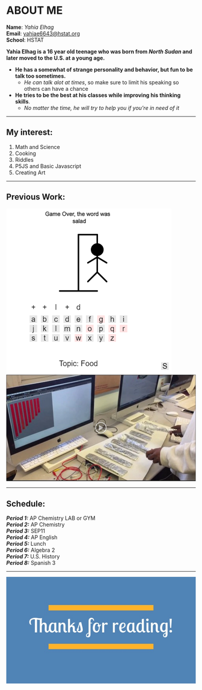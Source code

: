 #  ABOUT ME

**Name**: _Yahia Elhag_  
**Email**: [yahiae6643@hstat.org](https://sites.google.com/a/hstat.org/yahiae6643sep11/home)  
**School**: HSTAT

**Yahia Elhag is a 16 year old teenage who was born from _North Sudan_ and later moved to the U.S. at a young age.**  



* __He has a somewhat of strange personality and behavior, but fun to be talk too sometimes.__
    * _He can talk alot at times_, so make sure to limit his speaking so others can have a chance 
* __He tries to be the best at his classes while improving his thinking skills__. 
    * _No matter the time, he will try to help you if you're in need of it_   
    

---

##  My interest:
1. Math and Science
2. Cooking
3. Riddles 
4. P5JS and Basic Javascript
5. Creating Art

---
## Previous Work:
![Hangman v2](https://raw.githubusercontent.com/yahiae6643/about-me/master/image/Screenshot_1.png)  
[![Xylophone](https://raw.githubusercontent.com/yahiae6643/about-me/master/image/Screenshot_2.png)](https://www.youtube.com/watch?v=moP1EQAgkw8&feature=youtu.be)

---
##  Schedule: 


**_Period 1:_** AP Chemistry LAB or GYM   
**_Period 2:_** AP Chemistry   
**_Period 3:_** SEP11     
**_Period 4:_** AP English      
**_Period 5:_** Lunch      
**_Period 6:_** Algebra 2    
**_Period 7:_** U.S. History      
**_Period 8:_** Spanish 3  


---
![Thanks!](https://raw.githubusercontent.com/yahiae6643/about-me/master/image/25-sales-interview-questions-to-recruit-superstar-reps-64-638.jpg)